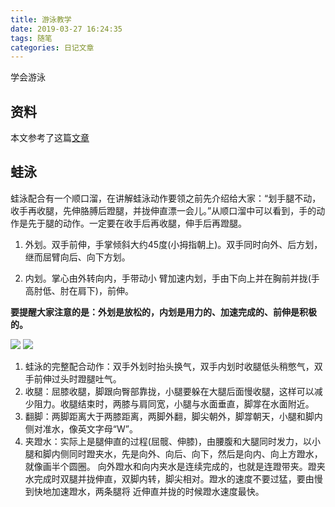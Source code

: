 ```yaml
---
title: 游泳教学
date: 2019-03-27 16:24:35
tags: 随笔
categories: 日记文章
---
```


学会游泳

<!-- more -->

## 资料

本文参考了这篇[文章](http://www.360doc.com/content/12/0411/20/3397672_202845946.shtml)

## 蛙泳

蛙泳配合有一个顺口溜，在讲解蛙泳动作要领之前先介绍给大家：“划手腿不动，收手再收腿，先伸胳膊后蹬腿，并拢伸直漂一会儿。”从顺口溜中可以看到，手的动作是先于腿的动作。一定要在收手后再收腿，伸手后再蹬腿。

1. 外划。双手前伸，手掌倾斜大约45度(小拇指朝上)。双手同时向外、后方划，继而屈臂向后、向下方划。

2. 内划。掌心由外转向内，手带动小 臂加速内划，手由下向上并在胸前并拢(手高肘低、肘在肩下)，前伸。

**要提醒大家注意的是：外划是放松的，内划是用力的、加速完成的、前伸是积极的。**

![](./frog_yong_01.gif)
![](./frog_yong_02.gif) 

1. 蛙泳的完整配合动作：双手外划时抬头换气，双手内划时收腿低头稍憋气，双手前伸过头时蹬腿吐气。 
2. 收腿：屈膝收腿，脚跟向臀部靠拢，小腿要躲在大腿后面慢收腿，这样可以减少阻力。收腿结束时，两膝与肩同宽，小腿与水面垂直，脚牚在水面附近。
3. 翻脚：两脚距离大于两膝距离，两脚外翻，脚尖朝外，脚牚朝天，小腿和脚内侧对准水，像英文字母“W”。
4. 夹蹬水：实际上是腿伸直的过程(屈髋、伸膝)，由腰腹和大腿同时发力，以小腿和脚内侧同时蹬夹水，先是向外、向后、向下，然后是向内、向上方蹬水，就像画半个圆圈。 向外蹬水和向内夹水是连续完成的，也就是连蹬带夹。蹬夹水完成时双腿并拢伸直，双脚内转，脚尖相对。蹬水的速度不要过猛，要由慢到快地加速蹬水，两条腿将 近伸直并拢的时候蹬水速度最快。